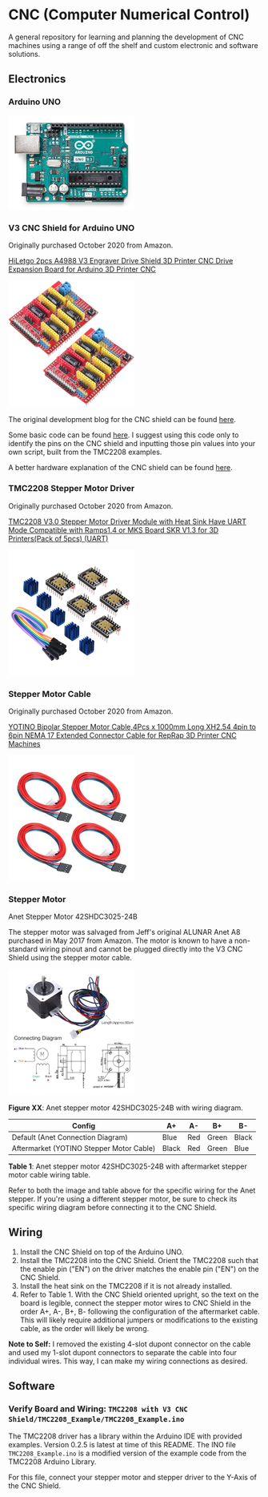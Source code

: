 # CNC (Computer Numerical Control)

A general repository for learning and planning the development of CNC machines using a range of off the shelf and custom electronic and software solutions.





## Electronics

### Arduino UNO

<img src="images/Arduino UNO.png" width=50%>

### V3 CNC Shield for Arduino UNO

Originally purchased October 2020 from Amazon.

[HiLetgo 2pcs A4988 V3 Engraver Drive Shield 3D Printer CNC Drive Expansion Board for Arduino 3D Printer CNC](https://www.amazon.com/dp/B01D2HL9T8?ref_=ppx_hzsearch_conn_dt_b_fed_asin_title_1)

<img src="images/CNC Shield.jpg" width=50%>

The original development blog for the CNC shield can be found [here](https://blog.protoneer.co.nz/arduino-cnc-shield/).

Some basic code can be found 
[here](https://www.aranacorp.com/en/using-an-arduino-cnc-shield-v3/). I 
suggest using this code only to identify the pins on the CNC shield and 
inputting those pin values into your own script, built from the TMC2208 
examples.

A better hardware explanation of the CNC shield can be found 
[here](https://www.zyltech.com/arduino-cnc-shield-instructions/).


### TMC2208 Stepper Motor Driver

Originally purchased October 2020 from Amazon.

[TMC2208 V3.0 Stepper Motor Driver Module with Heat Sink Have UART Mode Compatible with Ramps1.4 or MKS Board SKR V1.3 for 3D Printers(Pack of 5pcs) (UART)](https://www.amazon.com/dp/B07RTBG8KK?ref_=ppx_hzsearch_conn_dt_b_fed_asin_title_2)

<img src="images/TMC2208.jpg" width=50%>

### Stepper Motor Cable

Originally purchased October 2020 from Amazon.

[YOTINO Bipolar Stepper Motor Cable,4Pcs x 1000mm Long XH2.54 4pin to 6pin NEMA 17 Extended Connector Cable for RepRap 3D Printer CNC Machines](https://www.amazon.com/dp/B07CBV8DVZ?ref_=ppx_hzsearch_conn_dt_b_fed_asin_title_2)

<img src="images/Stepper Motor Cable.jpg" width=50%>

### Stepper Motor

Anet Stepper Motor 42SHDC3025-24B

The stepper motor was salvaged from Jeff's original ALUNAR Anet A8 purchased in May 2017 from Amazon. The motor is known to have a non-standard wiring pinout and cannot be plugged directly into the V3 CNC Shield using the stepper motor cable.

<img src="images/Anet42StepperMotorfor3DPrinter.png" width=50%>

**Figure XX**: Anet stepper motor 42SHDC3025-24B with wiring diagram.

| Config | A+ | A- | B+ | B- |
| ----------- | ----------- | ----------- | ----------- | ----------- |
| Default (Anet Connection Diagram) | Blue | Red | Green | Black |
| Aftermarket (YOTINO Stepper Motor Cable) | Black | Red | Green | Blue |

**Table 1**: Anet stepper motor 42SHDC3025-24B with aftermarket stepper motor cable wiring table.

Refer to both the image and table above for the specific wiring for the Anet stepper. If you're using a different stepper motor, be sure to check its specific wiring diagram before connecting it to the CNC Shield.





## Wiring

1. Install the CNC Shield on top of the Arduino UNO.
1. Install the TMC2208 into the CNC Shield. Orient the TMC2208 such that the enable pin ("EN") on the driver matches the enable pin ("EN") on the CNC Shield.
1. Install the heat sink on the TMC2208 if it is not already installed.
1. Refer to Table 1. With the CNC Shield oriented upright, so the text on the board is legible, connect the stepper motor wires to CNC Shield in the order A+, A-, B+, B- following the configuration of the aftermarket cable. This will likely require additional jumpers or modifications to the existing cable, as the order will likely be wrong. 

**Note to Self:** I removed the existing 4-slot dupont connector on the cable and used my 1-slot dupont connectors to separate the cable into four individual wires. This way, I can make my wiring connections as desired.







## Software

### Verify Board and Wiring: `TMC2208 with V3 CNC Shield/TMC2208_Example/TMC2208_Example.ino`

The TMC2208 driver has a library within the Arduino IDE with provided examples. Version 0.2.5 is latest at time of 
this README. The INO file `TMC2208_Example.ino` is a modified version of the example code from the TMC2208 Arduino Library.

For this file, connect your stepper motor and stepper driver to the Y-Axis of the CNC Shield.